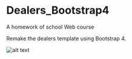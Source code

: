 # Dealers_Bootstrap4
A homework of school Web course

Remake the dealers template using Bootstrap 4.

![alt text](https://i.imgur.com/zQVzmT1.png)
